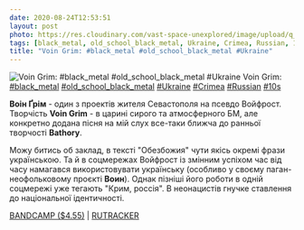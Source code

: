 ```yaml
---
date: 2020-08-24T12:53:51
layout: post
photo: https://res.cloudinary.com/vast-space-unexplored/image/upload/q_auto,dpr_auto,w_auto/photos/photo_1042_24-08-2020_12-53-51.jpg
tags: [black_metal, old_school_black_metal, Ukraine, Crimea, Russian, 10s]
title: "Voin Grim: #black_metal #old_school_black_metal #Ukraine"
---
```

![Voin Grim: #black_metal #old_school_black_metal #Ukraine](https://res.cloudinary.com/vast-space-unexplored/image/upload/q_auto,dpr_auto,w_auto/photos/photo_1042_24-08-2020_12-53-51.jpg)
Voin Grim: [#black_metal](/tags/#black_metal) [#old_school_black_metal](/tags/#old_school_black_metal) [#Ukraine](/tags/#Ukraine) [#Crimea](/tags/#Crimea) [#Russian](/tags/#Russian) [#10s](/tags/#10s)

**Воін Ґрім** - один з проектів жителя Севастополя на псевдо Войфрост. Творчість **Voin Grim** - в царині сирого та атмосферного БМ, але конкретно додана пісня на мій слух все-таки ближча до ранньої творчості **Bathory**.

Можу битись об заклад, в тексті &quot;Обезбожия&quot; чути якісь окремі фрази українською. Та й в соцмережах Войфрост із змінним успіхом час від часу намагався використовувати українську (особливо у своєму паган-неофольковому проєкті **Воин**). Однак пізніші його роботи в одній соцмережі уже тегають &quot;Крим, россія&quot;. В неонацистів гнучке ставлення до національної ідентичності.

[BANDCAMP ($4.55)](https://voingrim.bandcamp.com/album/immerse-into-nocturnal-splendour-remastered) \| [RUTRACKER](https://rutracker.org/forum/viewtopic.php?t=4296430)